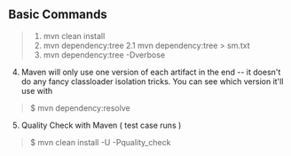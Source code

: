 ## Basic Commands

> 1. mvn clean install
> 2. mvn dependency:tree 
2.1 mvn dependency:tree > sm.txt 
> 3. mvn dependency:tree -Dverbose

4. Maven will only use one version of each artifact in the end -- it doesn't do any fancy classloader isolation tricks. You can see which version it'll use with
> $ mvn dependency:resolve

5. Quality Check with Maven ( test case runs )
> $ mvn clean install -U -Pquality_check